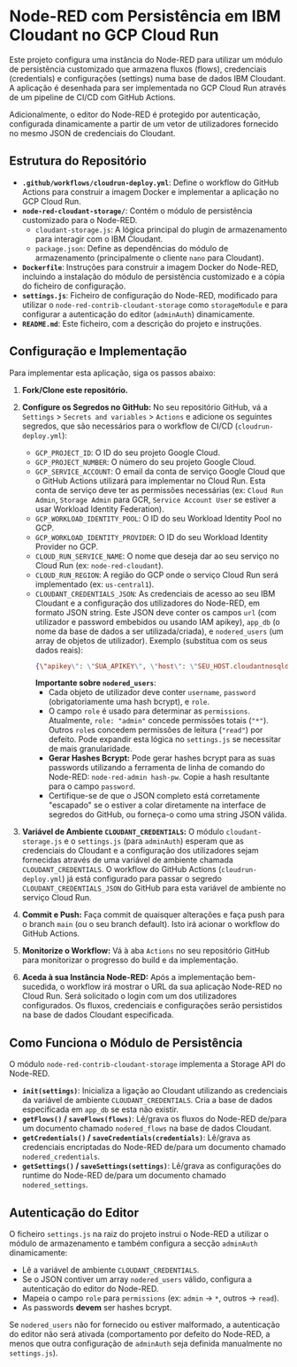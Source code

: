 # Node-RED com Persistência em IBM Cloudant no GCP Cloud Run

Este projeto configura uma instância do Node-RED para utilizar um módulo de persistência customizado que armazena fluxos (flows), credenciais (credentials) e configurações (settings) numa base de dados IBM Cloudant. A aplicação é desenhada para ser implementada no GCP Cloud Run através de um pipeline de CI/CD com GitHub Actions.

Adicionalmente, o editor do Node-RED é protegido por autenticação, configurada dinamicamente a partir de um vetor de utilizadores fornecido no mesmo JSON de credenciais do Cloudant.

## Estrutura do Repositório

- **`.github/workflows/cloudrun-deploy.yml`**: Define o workflow do GitHub Actions para construir a imagem Docker e implementar a aplicação no GCP Cloud Run.
- **`node-red-cloudant-storage/`**: Contém o módulo de persistência customizado para o Node-RED.
  - `cloudant-storage.js`: A lógica principal do plugin de armazenamento para interagir com o IBM Cloudant.
  - `package.json`: Define as dependências do módulo de armazenamento (principalmente o cliente `nano` para Cloudant).
- **`Dockerfile`**: Instruções para construir a imagem Docker do Node-RED, incluindo a instalação do módulo de persistência customizado e a cópia do ficheiro de configuração.
- **`settings.js`**: Ficheiro de configuração do Node-RED, modificado para utilizar o `node-red-contrib-cloudant-storage` como `storageModule` e para configurar a autenticação do editor (`adminAuth`) dinamicamente.
- **`README.md`**: Este ficheiro, com a descrição do projeto e instruções.

## Configuração e Implementação

Para implementar esta aplicação, siga os passos abaixo:

1.  **Fork/Clone este repositório.**

2.  **Configure os Segredos no GitHub:**
    No seu repositório GitHub, vá a `Settings` > `Secrets and variables` > `Actions` e adicione os seguintes segredos, que são necessários para o workflow de CI/CD (`cloudrun-deploy.yml`):

    *   `GCP_PROJECT_ID`: O ID do seu projeto Google Cloud.
    *   `GCP_PROJECT_NUMBER`: O número do seu projeto Google Cloud.
    *   `GCP_SERVICE_ACCOUNT`: O email da conta de serviço Google Cloud que o GitHub Actions utilizará para implementar no Cloud Run. Esta conta de serviço deve ter as permissões necessárias (ex: `Cloud Run Admin`, `Storage Admin` para GCR, `Service Account User` se estiver a usar Workload Identity Federation).
    *   `GCP_WORKLOAD_IDENTITY_POOL`: O ID do seu Workload Identity Pool no GCP.
    *   `GCP_WORKLOAD_IDENTITY_PROVIDER`: O ID do seu Workload Identity Provider no GCP.
    *   `CLOUD_RUN_SERVICE_NAME`: O nome que deseja dar ao seu serviço no Cloud Run (ex: `node-red-cloudant`).
    *   `CLOUD_RUN_REGION`: A região do GCP onde o serviço Cloud Run será implementado (ex: `us-central1`).
    *   `CLOUDANT_CREDENTIALS_JSON`: As credenciais de acesso ao seu IBM Cloudant e a configuração dos utilizadores do Node-RED, em formato JSON string. Este JSON deve conter os campos `url` (com utilizador e password embebidos ou usando IAM apikey), `app_db` (o nome da base de dados a ser utilizada/criada), e `nodered_users` (um array de objetos de utilizador). Exemplo (substitua com os seus dados reais):
        ```json
        {\"apikey\": \"SUA_APIKEY\", \"host\": \"SEU_HOST.cloudantnosqldb.appdomain.cloud\", ..., \"url\": \"https://SUA_APIKEY:SUA_PASSWORD_OU_APIKEY_V2@SEU_HOST.cloudantnosqldb.appdomain.cloud\", \"username\": \"SEU_USERNAME_OU_APIKEY_V2\", \"app_db\": \"nomeDaSuaBaseNodeRed\", \"nodered_users\":[{\"role\":\"admin\",\"username\":\"admin\",\"password\":\"$2a$08$tcrS3GpuSXO3w0OBCg3dZ.TRkH3.cUbT/j2g59A22fXnmM6tLaZZe\"},{\"role\":\"user\",\"username\":\"editor\",\"password\":\"$2a$08$abcdefghijklmnopqrstuv.wxyzABCDEFGHIJKLMNOPQRSTUVWXYZ01234\", \"permissions\":\"read\"}]}
        ```
        **Importante sobre `nodered_users`**:
        *   Cada objeto de utilizador deve conter `username`, `password` (obrigatoriamente uma hash bcrypt), e `role`.
        *   O campo `role` é usado para determinar as `permissions`. Atualmente, `role: "admin"` concede permissões totais (`"*"`). Outros `role`s concedem permissões de leitura (`"read"`) por defeito. Pode expandir esta lógica no `settings.js` se necessitar de mais granularidade.
        *   **Gerar Hashes Bcrypt:** Pode gerar hashes bcrypt para as suas passwords utilizando a ferramenta de linha de comando do Node-RED: `node-red-admin hash-pw`. Copie a hash resultante para o campo `password`.
        *   Certifique-se de que o JSON completo está corretamente "escapado" se o estiver a colar diretamente na interface de segredos do GitHub, ou forneça-o como uma string JSON válida.

3.  **Variável de Ambiente `CLOUDANT_CREDENTIALS`:**
    O módulo `cloudant-storage.js` e o `settings.js` (para `adminAuth`) esperam que as credenciais do Cloudant e a configuração dos utilizadores sejam fornecidas através de uma variável de ambiente chamada `CLOUDANT_CREDENTIALS`. O workflow do GitHub Actions (`cloudrun-deploy.yml`) já está configurado para passar o segredo `CLOUDANT_CREDENTIALS_JSON` do GitHub para esta variável de ambiente no serviço Cloud Run.

4.  **Commit e Push:**
    Faça commit de quaisquer alterações e faça push para o branch `main` (ou o seu branch default). Isto irá acionar o workflow do GitHub Actions.

5.  **Monitorize o Workflow:**
    Vá à aba `Actions` no seu repositório GitHub para monitorizar o progresso do build e da implementação.

6.  **Aceda à sua Instância Node-RED:**
    Após a implementação bem-sucedida, o workflow irá mostrar o URL da sua aplicação Node-RED no Cloud Run. Será solicitado o login com um dos utilizadores configurados. Os fluxos, credenciais e configurações serão persistidos na base de dados Cloudant especificada.

## Como Funciona o Módulo de Persistência

O módulo `node-red-contrib-cloudant-storage` implementa a Storage API do Node-RED.

-   **`init(settings)`**: Inicializa a ligação ao Cloudant utilizando as credenciais da variável de ambiente `CLOUDANT_CREDENTIALS`. Cria a base de dados especificada em `app_db` se esta não existir.
-   **`getFlows()` / `saveFlows(flows)`**: Lê/grava os fluxos do Node-RED de/para um documento chamado `nodered_flows` na base de dados Cloudant.
-   **`getCredentials()` / `saveCredentials(credentials)`**: Lê/grava as credenciais encriptadas do Node-RED de/para um documento chamado `nodered_credentials`.
-   **`getSettings()` / `saveSettings(settings)`**: Lê/grava as configurações do runtime do Node-RED de/para um documento chamado `nodered_settings`.

## Autenticação do Editor

O ficheiro `settings.js` na raiz do projeto instrui o Node-RED a utilizar o módulo de armazenamento e também configura a secção `adminAuth` dinamicamente:

-   Lê a variável de ambiente `CLOUDANT_CREDENTIALS`.
-   Se o JSON contiver um array `nodered_users` válido, configura a autenticação do editor do Node-RED.
-   Mapeia o campo `role` para `permissions` (ex: `admin` -> `*`, outros -> `read`).
-   As passwords **devem** ser hashes bcrypt.

Se `nodered_users` não for fornecido ou estiver malformado, a autenticação do editor não será ativada (comportamento por defeito do Node-RED, a menos que outra configuração de `adminAuth` seja definida manualmente no `settings.js`).

